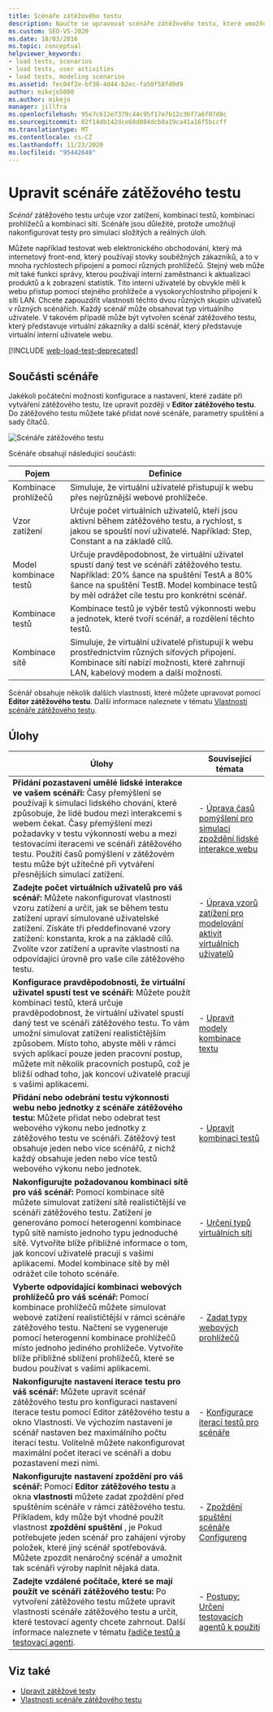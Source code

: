 ```yaml
---
title: Scénáře zátěžového testu
description: Naučte se upravovat scénáře zátěžového testu, které umožňují konfigurovat testy pro simulaci složitých a reálných úloh.
ms.custom: SEO-VS-2020
ms.date: 10/03/2016
ms.topic: conceptual
helpviewer_keywords:
- load tests, scenarios
- load tests, user activities
- load tests, modeling scenarios
ms.assetid: fec04f2e-bf38-4d44-b2ec-fa50f58fd0d9
author: mikejo5000
ms.author: mikejo
manager: jillfra
ms.openlocfilehash: 95e7c612e7379c44c95f17e7b12c36f7a6f07d8c
ms.sourcegitcommit: 02f14db142dce68d084dcb0a19ca41a16f5bccff
ms.translationtype: MT
ms.contentlocale: cs-CZ
ms.lasthandoff: 11/23/2020
ms.locfileid: "95442648"
---
```

# <a name="edit-load-test-scenarios"></a>Upravit scénáře zátěžového testu

*Scénář* zátěžového testu určuje vzor zatížení, kombinaci testů, kombinaci prohlížečů a kombinaci sítí. Scénáře jsou důležité, protože umožňují nakonfigurovat testy pro simulaci složitých a reálných úloh.

Můžete například testovat web elektronického obchodování, který má internetový front-end, který používají stovky souběžných zákazníků, a to v mnoha rychlostech připojení a pomocí různých prohlížečů. Stejný web může mít také funkci správy, kterou používají interní zaměstnanci k aktualizaci produktů a k zobrazení statistik. Tito interní uživatelé by obvykle měli k webu přístup pomocí stejného prohlížeče a vysokorychlostního připojení k síti LAN. Chcete zapouzdřit vlastnosti těchto dvou různých skupin uživatelů v různých scénářích. Každý scénář může obsahovat typ virtuálního uživatele. V takovém případě může být vytvořen scénář zátěžového testu, který představuje virtuální zákazníky a další scénář, který představuje virtuální interní uživatele webu.

[!INCLUDE [web-load-test-deprecated](includes/web-load-test-deprecated.md)]

## <a name="scenario-components"></a>Součásti scénáře

Jakékoli počáteční možnosti konfigurace a nastavení, které zadáte při vytváření zátěžového testu, lze upravit později v **Editor zátěžového testu**. Do zátěžového testu můžete také přidat nové scénáře, parametry spuštění a sady čítačů.

![Scénáře zátěžového testu](../test/media/loadtesteditinscenarios.png)

Scénáře obsahují následující součásti:

|Pojem|Definice|
|-|-|
|Kombinace prohlížečů|Simuluje, že virtuální uživatelé přistupují k webu přes nejrůznější webové prohlížeče.|
|Vzor zatížení|Určuje počet virtuálních uživatelů, kteří jsou aktivní během zátěžového testu, a rychlost, s jakou se spouští noví uživatelé. Například: Step, Constant a na základě cílů.|
|Model kombinace testů|Určuje pravděpodobnost, že virtuální uživatel spustí daný test ve scénáři zátěžového testu. Například: 20% šance na spuštění TestA a 80% šance na spuštění TestB. Model kombinace testů by měl odrážet cíle testu pro konkrétní scénář.|
|Kombinace testů|Kombinace testů je výběr testů výkonnosti webu a jednotek, které tvoří scénář, a rozdělení těchto testů.|
|Kombinace sítě|Simuluje, že virtuální uživatelé přistupují k webu prostřednictvím různých síťových připojení. Kombinace sítí nabízí možnosti, které zahrnují LAN, kabelový modem a další možnosti.|

Scénář obsahuje několik dalších vlastností, které můžete upravovat pomocí **Editor zátěžového testu**. Další informace naleznete v tématu [Vlastnosti scénáře zátěžového testu](../test/load-test-scenario-properties.md).

## <a name="tasks"></a>Úlohy

|Úlohy|Související témata|
|-|-----------------------|
|**Přidání pozastavení umělé lidské interakce ve vašem scénáři:** Časy přemýšlení se používají k simulaci lidského chování, které způsobuje, že lidé budou mezi interakcemi s webem čekat. Časy přemýšlení mezi požadavky v testu výkonnosti webu a mezi testovacími iteracemi ve scénáři zátěžového testu. Použití časů pomýšlení v zátěžovém testu může být užitečné při vytváření přesnějších simulací zatížení.|-   [Úprava časů pomýšlení pro simulaci zpoždění lidské interakce webu](../test/edit-think-times-in-load-test-scenarios.md)|
|**Zadejte počet virtuálních uživatelů pro váš scénář:** Můžete nakonfigurovat vlastnosti vzoru zatížení a určit, jak se během testu zatížení upraví simulované uživatelské zatížení. Získáte tři předdefinované vzory zatížení: konstanta, krok a na základě cílů. Zvolíte vzor zatížení a upravíte vlastnosti na odpovídající úrovně pro vaše cíle zátěžového testu.|-   [Úprava vzorů zatížení pro modelování aktivit virtuálních uživatelů](../test/edit-load-patterns-to-model-virtual-user-activities.md)|
|**Konfigurace pravděpodobnosti, že virtuální uživatel spustí test ve scénáři:** Můžete použít kombinaci testů, která určuje pravděpodobnost, že virtuální uživatel spustí daný test ve scénáři zátěžového testu. To vám umožní simulovat zatížení realističtějším způsobem. Místo toho, abyste měli v rámci svých aplikací pouze jeden pracovní postup, můžete mít několik pracovních postupů, což je bližší odhad toho, jak koncoví uživatelé pracují s vašimi aplikacemi.|-   [Upravit modely kombinace textu](../test/edit-test-mix-models-to-specify-the-probability-of-a-virtual-user-running-a-test.md)|
|**Přidání nebo odebrání testu výkonnosti webu nebo jednotky z scénáře zátěžového testu:** Můžete přidat nebo odebrat test webového výkonu nebo jednotky z zátěžového testu ve scénáři. Zátěžový test obsahuje jeden nebo více scénářů, z nichž každý obsahuje jeden nebo více testů webového výkonu nebo jednotek.|-   [Upravit kombinaci testů](../test/edit-the-test-mix-to-specify-which-web-browsers-types-in-a-load-test-scenario.md)|
|**Nakonfigurujte požadovanou kombinaci sítě pro váš scénář:** Pomocí kombinace sítě můžete simulovat zatížení sítě realističtější ve scénáři zátěžového testu. Zatížení je generováno pomocí heterogenní kombinace typů sítě namísto jednoho typu jednoduché sítě. Vytvoříte blíže přibližné informace o tom, jak koncoví uživatelé pracují s vašimi aplikacemi. Model kombinace sítě by měl odrážet cíle tohoto scénáře.|-   [Určení typů virtuálních sítí](../test/specify-virtual-network-types-in-a-load-test-scenario.md)|
|**Vyberte odpovídající kombinaci webových prohlížečů pro váš scénář:** Pomocí kombinace prohlížečů můžete simulovat webové zatížení realističtější v rámci scénáře zátěžového testu. Načtení se vygeneruje pomocí heterogenní kombinace prohlížečů místo jednoho jediného prohlížeče. Vytvoříte blíže přibližné sblížení prohlížečů, které se budou používat s vašimi aplikacemi.|-   [Zadat typy webových prohlížečů](../test/edit-the-test-mix-to-specify-which-web-browsers-types-in-a-load-test-scenario.md)|
|**Nakonfigurujte nastavení iterace testu pro váš scénář:** Můžete upravit scénář zátěžového testu pro konfiguraci nastavení iterace testu pomocí Editor zátěžového testu a okno Vlastnosti. Ve výchozím nastavení je scénář nastaven bez maximálního počtu iterací testu. Volitelně můžete nakonfigurovat maximální počet iterací ve scénáři a dobu pozastavení mezi nimi.|-   [Konfigurace iterací testů pro scénáře](../test/configure-test-iterations-in-a-load-test-scenario.md)|
|**Nakonfigurujte nastavení zpoždění pro váš scénář:** Pomocí **Editor zátěžového testu** a okna **vlastnosti** můžete zadat zpoždění před spuštěním scénáře v rámci zátěžového testu. Příkladem, kdy může být vhodné použít vlastnost **zpoždění spuštění** , je Pokud potřebujete jeden scénář pro zahájení výroby položek, které jiný scénář spotřebovává. Můžete zpozdit nenáročný scénář a umožnit tak scénáři výroby naplnit nějaká data.|-   [Zpoždění spuštění scénáře Configureng](../test/configure-scenario-start-delays.md)|
|**Zadejte vzdálené počítače, které se mají použít ve scénáři zátěžového testu:** Po vytvoření zátěžového testu můžete upravit vlastnosti scénáře zátěžového testu a určit, které testovací agenty chcete zahrnout. Další informace naleznete v tématu [řadiče testů a testovací agenti](configure-test-agents-and-controllers-for-load-tests.md).|-   [Postupy: Určení testovacích agentů k použití](../test/how-to-specify-test-agents-to-use-in-load-test-scenarios.md)|

## <a name="see-also"></a>Viz také

- [Upravit zátěžové testy](../test/edit-load-tests.md)
- [Vlastnosti scénáře zátěžového testu](../test/load-test-scenario-properties.md)
